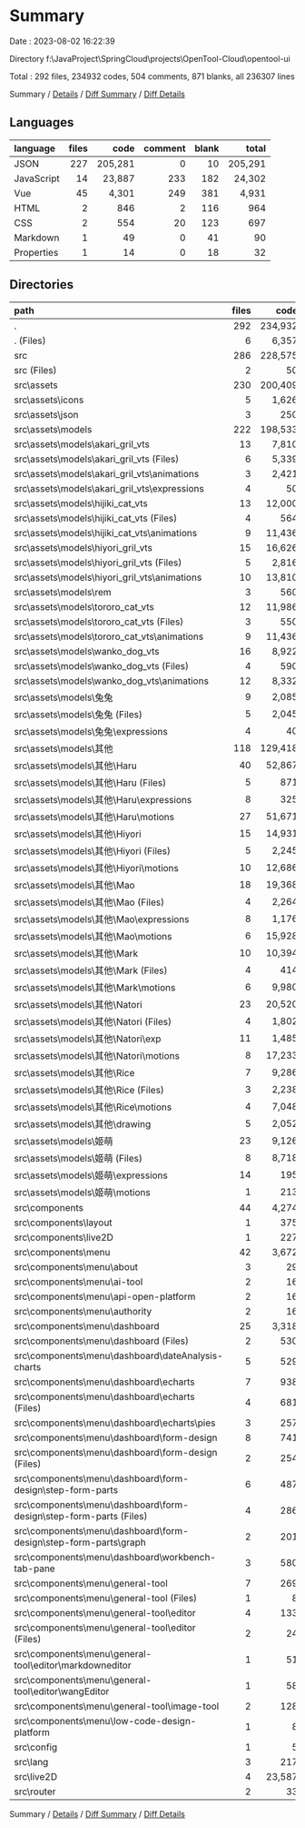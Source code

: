 # Summary

Date : 2023-08-02 16:22:39

Directory f:\\JavaProject\\SpringCloud\\projects\\OpenTool-Cloud\\opentool-ui

Total : 292 files,  234932 codes, 504 comments, 871 blanks, all 236307 lines

Summary / [Details](details.md) / [Diff Summary](diff.md) / [Diff Details](diff-details.md)

## Languages
| language | files | code | comment | blank | total |
| :--- | ---: | ---: | ---: | ---: | ---: |
| JSON | 227 | 205,281 | 0 | 10 | 205,291 |
| JavaScript | 14 | 23,887 | 233 | 182 | 24,302 |
| Vue | 45 | 4,301 | 249 | 381 | 4,931 |
| HTML | 2 | 846 | 2 | 116 | 964 |
| CSS | 2 | 554 | 20 | 123 | 697 |
| Markdown | 1 | 49 | 0 | 41 | 90 |
| Properties | 1 | 14 | 0 | 18 | 32 |

## Directories
| path | files | code | comment | blank | total |
| :--- | ---: | ---: | ---: | ---: | ---: |
| . | 292 | 234,932 | 504 | 871 | 236,307 |
| . (Files) | 6 | 6,357 | 1 | 48 | 6,406 |
| src | 286 | 228,575 | 503 | 823 | 229,901 |
| src (Files) | 2 | 50 | 9 | 12 | 71 |
| src\\assets | 230 | 200,409 | 22 | 264 | 200,695 |
| src\\assets\\icons | 5 | 1,626 | 22 | 239 | 1,887 |
| src\\assets\\json | 3 | 250 | 0 | 0 | 250 |
| src\\assets\\models | 222 | 198,533 | 0 | 25 | 198,558 |
| src\\assets\\models\\akari_gril_vts | 13 | 7,810 | 0 | 0 | 7,810 |
| src\\assets\\models\\akari_gril_vts (Files) | 6 | 5,339 | 0 | 0 | 5,339 |
| src\\assets\\models\\akari_gril_vts\\animations | 3 | 2,421 | 0 | 0 | 2,421 |
| src\\assets\\models\\akari_gril_vts\\expressions | 4 | 50 | 0 | 0 | 50 |
| src\\assets\\models\\hijiki_cat_vts | 13 | 12,000 | 0 | 0 | 12,000 |
| src\\assets\\models\\hijiki_cat_vts (Files) | 4 | 564 | 0 | 0 | 564 |
| src\\assets\\models\\hijiki_cat_vts\\animations | 9 | 11,436 | 0 | 0 | 11,436 |
| src\\assets\\models\\hiyori_gril_vts | 15 | 16,626 | 0 | 0 | 16,626 |
| src\\assets\\models\\hiyori_gril_vts (Files) | 5 | 2,816 | 0 | 0 | 2,816 |
| src\\assets\\models\\hiyori_gril_vts\\animations | 10 | 13,810 | 0 | 0 | 13,810 |
| src\\assets\\models\\rem | 3 | 560 | 0 | 1 | 561 |
| src\\assets\\models\\tororo_cat_vts | 12 | 11,986 | 0 | 0 | 11,986 |
| src\\assets\\models\\tororo_cat_vts (Files) | 3 | 550 | 0 | 0 | 550 |
| src\\assets\\models\\tororo_cat_vts\\animations | 9 | 11,436 | 0 | 0 | 11,436 |
| src\\assets\\models\\wanko_dog_vts | 16 | 8,922 | 0 | 0 | 8,922 |
| src\\assets\\models\\wanko_dog_vts (Files) | 4 | 590 | 0 | 0 | 590 |
| src\\assets\\models\\wanko_dog_vts\\animations | 12 | 8,332 | 0 | 0 | 8,332 |
| src\\assets\\models\\兔兔 | 9 | 2,085 | 0 | 2 | 2,087 |
| src\\assets\\models\\兔兔 (Files) | 5 | 2,045 | 0 | 2 | 2,047 |
| src\\assets\\models\\兔兔\\expressions | 4 | 40 | 0 | 0 | 40 |
| src\\assets\\models\\其他 | 118 | 129,418 | 0 | 2 | 129,420 |
| src\\assets\\models\\其他\\Haru | 40 | 52,867 | 0 | 0 | 52,867 |
| src\\assets\\models\\其他\\Haru (Files) | 5 | 871 | 0 | 0 | 871 |
| src\\assets\\models\\其他\\Haru\\expressions | 8 | 325 | 0 | 0 | 325 |
| src\\assets\\models\\其他\\Haru\\motions | 27 | 51,671 | 0 | 0 | 51,671 |
| src\\assets\\models\\其他\\Hiyori | 15 | 14,931 | 0 | 0 | 14,931 |
| src\\assets\\models\\其他\\Hiyori (Files) | 5 | 2,245 | 0 | 0 | 2,245 |
| src\\assets\\models\\其他\\Hiyori\\motions | 10 | 12,686 | 0 | 0 | 12,686 |
| src\\assets\\models\\其他\\Mao | 18 | 19,368 | 0 | 0 | 19,368 |
| src\\assets\\models\\其他\\Mao (Files) | 4 | 2,264 | 0 | 0 | 2,264 |
| src\\assets\\models\\其他\\Mao\\expressions | 8 | 1,176 | 0 | 0 | 1,176 |
| src\\assets\\models\\其他\\Mao\\motions | 6 | 15,928 | 0 | 0 | 15,928 |
| src\\assets\\models\\其他\\Mark | 10 | 10,394 | 0 | 0 | 10,394 |
| src\\assets\\models\\其他\\Mark (Files) | 4 | 414 | 0 | 0 | 414 |
| src\\assets\\models\\其他\\Mark\\motions | 6 | 9,980 | 0 | 0 | 9,980 |
| src\\assets\\models\\其他\\Natori | 23 | 20,520 | 0 | 1 | 20,521 |
| src\\assets\\models\\其他\\Natori (Files) | 4 | 1,802 | 0 | 1 | 1,803 |
| src\\assets\\models\\其他\\Natori\\exp | 11 | 1,485 | 0 | 0 | 1,485 |
| src\\assets\\models\\其他\\Natori\\motions | 8 | 17,233 | 0 | 0 | 17,233 |
| src\\assets\\models\\其他\\Rice | 7 | 9,286 | 0 | 1 | 9,287 |
| src\\assets\\models\\其他\\Rice (Files) | 3 | 2,238 | 0 | 1 | 2,239 |
| src\\assets\\models\\其他\\Rice\\motions | 4 | 7,048 | 0 | 0 | 7,048 |
| src\\assets\\models\\其他\\drawing | 5 | 2,052 | 0 | 0 | 2,052 |
| src\\assets\\models\\姬萌 | 23 | 9,126 | 0 | 20 | 9,146 |
| src\\assets\\models\\姬萌 (Files) | 8 | 8,718 | 0 | 20 | 8,738 |
| src\\assets\\models\\姬萌\\expressions | 14 | 195 | 0 | 0 | 195 |
| src\\assets\\models\\姬萌\\motions | 1 | 213 | 0 | 0 | 213 |
| src\\components | 44 | 4,274 | 247 | 375 | 4,896 |
| src\\components\\layout | 1 | 375 | 36 | 35 | 446 |
| src\\components\\live2D | 1 | 227 | 84 | 35 | 346 |
| src\\components\\menu | 42 | 3,672 | 127 | 305 | 4,104 |
| src\\components\\menu\\about | 3 | 29 | 0 | 7 | 36 |
| src\\components\\menu\\ai-tool | 2 | 16 | 0 | 4 | 20 |
| src\\components\\menu\\api-open-platform | 2 | 16 | 0 | 4 | 20 |
| src\\components\\menu\\authority | 2 | 16 | 0 | 4 | 20 |
| src\\components\\menu\\dashboard | 25 | 3,318 | 121 | 251 | 3,690 |
| src\\components\\menu\\dashboard (Files) | 2 | 530 | 16 | 38 | 584 |
| src\\components\\menu\\dashboard\\dateAnalysis-charts | 5 | 529 | 14 | 53 | 596 |
| src\\components\\menu\\dashboard\\echarts | 7 | 938 | 24 | 57 | 1,019 |
| src\\components\\menu\\dashboard\\echarts (Files) | 4 | 681 | 18 | 31 | 730 |
| src\\components\\menu\\dashboard\\echarts\\pies | 3 | 257 | 6 | 26 | 289 |
| src\\components\\menu\\dashboard\\form-design | 8 | 741 | 31 | 58 | 830 |
| src\\components\\menu\\dashboard\\form-design (Files) | 2 | 254 | 9 | 19 | 282 |
| src\\components\\menu\\dashboard\\form-design\\step-form-parts | 6 | 487 | 22 | 39 | 548 |
| src\\components\\menu\\dashboard\\form-design\\step-form-parts (Files) | 4 | 286 | 12 | 19 | 317 |
| src\\components\\menu\\dashboard\\form-design\\step-form-parts\\graph | 2 | 201 | 10 | 20 | 231 |
| src\\components\\menu\\dashboard\\workbench-tab-pane | 3 | 580 | 36 | 45 | 661 |
| src\\components\\menu\\general-tool | 7 | 269 | 6 | 33 | 308 |
| src\\components\\menu\\general-tool (Files) | 1 | 8 | 0 | 2 | 10 |
| src\\components\\menu\\general-tool\\editor | 4 | 133 | 5 | 20 | 158 |
| src\\components\\menu\\general-tool\\editor (Files) | 2 | 24 | 0 | 4 | 28 |
| src\\components\\menu\\general-tool\\editor\\markdowneditor | 1 | 51 | 1 | 5 | 57 |
| src\\components\\menu\\general-tool\\editor\\wangEditor | 1 | 58 | 4 | 11 | 73 |
| src\\components\\menu\\general-tool\\image-tool | 2 | 128 | 1 | 11 | 140 |
| src\\components\\menu\\low-code-design-platform | 1 | 8 | 0 | 2 | 10 |
| src\\config | 1 | 5 | 1 | 2 | 8 |
| src\\lang | 3 | 217 | 1 | 4 | 222 |
| src\\live2D | 4 | 23,587 | 223 | 163 | 23,973 |
| src\\router | 2 | 33 | 0 | 3 | 36 |

Summary / [Details](details.md) / [Diff Summary](diff.md) / [Diff Details](diff-details.md)